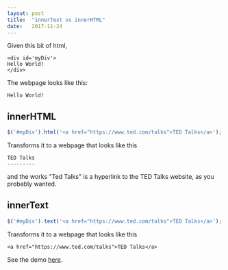 ```yaml
---
layout: post
title:  "innerText vs innerHTML"
date:   2017-11-24
---
```


Given this bit of html,
```
<div id='myDiv'>
Hello World!
</div>
```
The webpage looks like this:
```
Hello World!
```

## innerHTML

```js
$('#myDiv').html('<a href="https://www.ted.com/talks">TED Talks</a>');
```

Transforms it to a webpage that looks like this
```
TED Talks
---------
```
and the works "Ted Talks" is a hyperlink to the TED Talks website,
as you probably wanted.

## innerText

```js
$('#myDiv').text('<a href="https://www.ted.com/talks">TED Talks</a>');
```

Transforms it to a webpage that looks like this
```
<a href="https://www.ted.com/talks">TED Talks</a>
```

See the demo [here](https://github.com/lkloh/javascriptPlayground/blob/master/htmlFun/test.html).





